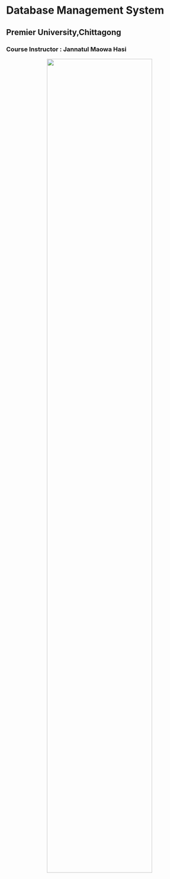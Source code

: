 # Database Management System

## Premier University,Chittagong

### Course Instructor : Jannatul Maowa Hasi

<p align="center"> 
<img  width="75%" src="https://learnsql.com/blog/what-is-dbms/DBMS.png">
</p>
